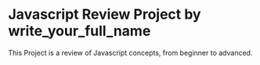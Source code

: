 # Javascript Review Project by write_your_full_name 
This Project is a review of Javascript concepts, from beginner to advanced.
